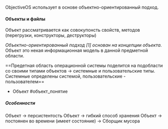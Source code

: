 
ObjectiveOS использует в основе объектно-ориентированный подход.

#### Объекты и файлы
Объект рассматривается как совокупонсть свойств, методов (перегрузки, конструкторы, деструкторы)


_Объектно-ориентированный подход [1] основан на концепции объекта_. Объект это некая информационная модель в данной предметной области.

==Предетная область операционной системы поделится на подобласти со своими типами объектов -> системные и пользовательские типы. Системные определены системой, пользовательские - пользователем==

* Объект #объект_понятие


##### Особенности

Объект -> персистентость
Объект -> гибкий способ хранения
Объект -> постоянен во времени (имеет состояние) -> Сборщик мусора